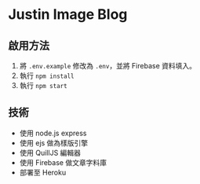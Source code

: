 # Justin Image Blog

## 啟用方法

1. 將 `.env.example` 修改為 `.env`，並將 Firebase 資料填入。
2. 執行 `npm install`
3. 執行 `npm start`

## 技術
- 使用 node.js express 
- 使用 ejs 做為樣版引擎
- 使用 QuillJS 編輯器
- 使用 Firebase 做文章字料庫
- 部署至 Heroku

